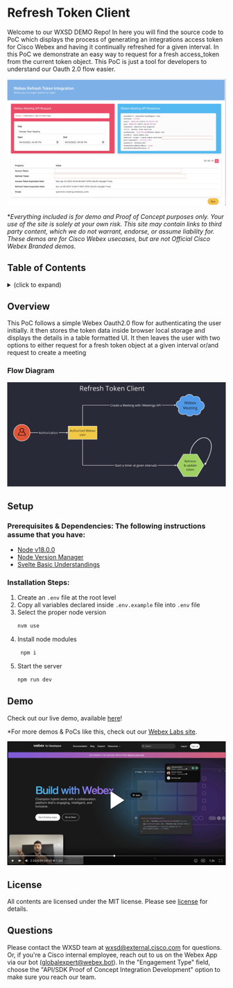 <!-- _____________________________________________________________________________________________________________________________________ -->
<!--                                              Basic Repo Steps                                                            -->

<!-- # Repo-Template
This is an Internal WXSD Template to be used for GitHub Repos moving forward. Follow the following steps: Visit https://github.com/wxsd-sales/readme-template/blob/master/README.md for extended details.
-->



<!--   Step 1) Name your repository: Names will ALWAYS start with "bot - ", "integration -", "macro -", or "supportapp -" 
Examples:"bot- <insert repo name>" 
       "integration - <insert repo name>"
       "macro - <insert repo name>"
       "supportapp - <insert repo name>" 

~3 words, kebab case, use words to indicate what it does. Visit https://github.com/wxsd-sales/readme-template/blob/master/README.md for more details  
-->

<!--  Step 2) Add One sentence description to your repository: Copy/Paste from Webex Labs Card sentence.
       Example: "Redirect an Auto Attendant caller to an SMS conversation to alleviate Call Queue Agent responsibilities."
-->

<!--  Step 3) Add at least 1 tag to the repo: Indicating if it’s a “bot”, “macro” or “embeddedapp”.       
                 *Additional tags are allowed: should be lowercase and hyphenated for spaces.
                Repo does not use “macros” as a tag (use “macro” instead)
-->

<!--  Step 4) MAKE SURE an MIT license is included in your Repository, unless management has communicated otherwise. If another license is needed, please verify with management. This is for legal reasons.
-->

<!--  Step 4) Use following Template to copy/paste your details below in place of the directions 
Make sure you include the "Keep this here" portions (it is for legal, and security infosec reasons).
-->

<!-- _____________________________________________________________________________________________________________________________________ -->

<!--                                                Actual Template Starts Below                                                           -->


# Refresh Token Client
Welcome to our WXSD DEMO Repo! <!-- Keep this here --> 
In here you will find the source code to PoC which displays the process of generating an integrations access token for Cisco Webex and having it continually refreshed for a given interval.
In this PoC we demonstrate an easy way to request for a fresh access_token from the current token object. This PoC is just a tool for developers to understand our Oauth 2.0 flow easier.

 <!--- Insert a screenshot, gif or image below that shows a little about your Demo/PoC -->
 ![refresh-token](./static/demo.jpg)




<!-- Keep the following here -->  
 *_Everything included is for demo and Proof of Concept purposes only. Your use of the site is solely at your own risk. This site may contain links to third party content, which we do not warrant, endorse, or assume liability for. These demos are for Cisco Webex usecases, but are not Official Cisco Webex Branded demos._

## Table of Contents <!-- Keep the following here -->  
<!-- ⛔️ MD-MAGIC-EXAMPLE:START (TOC:collapse=true&collapseText=Click to expand) -->
<details>
<summary>(click to expand)</summary>
    
  * [Overview](#overview)
  * [Setup](#setup)
  * [Demos](#demos)
  * [License](#license)  
  * [Questions](#questions)

</details>
<!-- ⛔️ MD-MAGIC-EXAMPLE:END -->


## Overview
This PoC follows a simple Webex Oauth2.0 flow for authenticating the user initially. it then stores the token data inside browser local storage and displays the details in a table formatted UI. It then leaves the user with two options to either request for a fresh token object at a given interval or/and request to create a meeting 


### Flow Diagram
<!-- *MANDATORY* Insert Your Flow Diagram Here -->
![flow-design](./static/design.jpg)



## Setup

### Prerequisites & Dependencies: The following instructions assume that you have:

- [Node v18.0.0](https://nodejs.org/en/blog/announcements/v18-release-announce)
- [Node Version Manager](https://www.freecodecamp.org/news/node-version-manager-nvm-install-guide/)
- [Svelte Basic Understandings](https://svelte.dev/)


<!-- GETTING STARTED -->

### Installation Steps:
1. Create an `.env` file at the root level
2. Copy all variables declared inside `.env.example` file into `.env` file
3. Select the proper node version
    ```sh
    nvm use
    ```
4.  Install node modules
    ```sh
     npm i
     ```
5.  Start the server
    ```sh
    npm run dev
    ```
    
## Demo

<!-- Insert link to the website below (if deployed). -->
Check out our live demo, available [here](<insert link>)!

<!-- Keep the following statement -->
*For more demos & PoCs like this, check out our [Webex Labs site](https://collabtoolbox.cisco.com/webex-labs).


<!-- Update your vidcast title, video screenshot, vidcast/youtube link & name -->
[![Your Video Title ](./static/play.png)](https://app.vidcast.io/share/0aaf125f-b02d-4ad3-9a41-6e636d4d7323 "refresh token demo")



## License
<!-- An MIT license should be included in your Repository, unless management has communicated otherwise. If another license is needed, please verify with management. This is for legal reasons.
--> 

<!-- Keep the following statement -->
All contents are licensed under the MIT license. Please see [license](LICENSE) for details.


## Questions

Please contact the WXSD team at [wxsd@external.cisco.com](mailto:wxsd@external.cisco.com?subject=RepoName) for questions. Or, if you're a Cisco internal employee, reach out to us on the Webex App via our bot (globalexpert@webex.bot). In the "Engagement Type" field, choose the "API/SDK Proof of Concept Integration Development" option to make sure you reach our team. 
